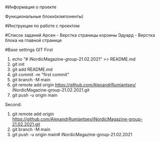 #Информация о проекте

Функциональные блоки(компоненты)

#Инструкции по работе с проектом

#Список заданий
Арсен - Верстка страницы корзины
Эдуард - Верстка блока на главной странице

#Base settings GIT
First 
1) echo "# iNordicMagazine-group-21.02.2021" >> README.md
2) git init
3) git add README.md
4) git commit -m "first commit"
5) git branch -M main
6) git remote add origin https://github.com/AlexandrRumiantsev/
iNordicMagazine-group-21.02.2021.git
7) git push -u origin main



Second:
1) git remote add origin https://github.com/AlexandrRumiantsev/iNordicMagazine-group-21.02.2021.git
2) git branch -M main
3) git push -u origin main# iNordicMagazine-group-21.02.2021


